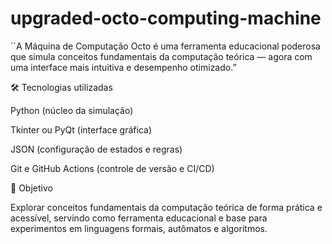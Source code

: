 # upgraded-octo-computing-machine
´´A Máquina de Computação Octo é uma ferramenta educacional poderosa que simula conceitos fundamentais da computação teórica — agora com uma interface mais intuitiva e desempenho otimizado.”

🛠 Tecnologias utilizadas

Python (núcleo da simulação)

Tkinter ou PyQt (interface gráfica)

JSON (configuração de estados e regras)

Git e GitHub Actions (controle de versão e CI/CD)

🚀 Objetivo

Explorar conceitos fundamentais da computação teórica de forma prática e acessível, servindo como ferramenta educacional e base para experimentos em linguagens formais, autômatos e algoritmos.
